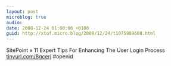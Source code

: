 ```yaml
---
layout: post
microblog: true
audio: 
date: 2008-12-24 01:00:00 +0100
guid: http://xtof.micro.blog/2008/12/24/t1075989608.html
---
```

SitePoint » 11 Expert Tips For Enhancing The User Login Process [tinyurl.com/8gcerj](http://tinyurl.com/8gcerj) #openid
